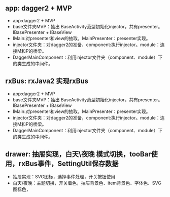 
## app: dagger2 + MVP
- app:dagger2 + MVP
- base文件夹MVP：抽出 BaseActivity范型初始化injector，共有presenter。IBasePresenter + IBaseView
- IMain:对presenter和view的抽取。MainPresenter：presenter实现。
- injector文件夹：对dagger2的准备，component:执行injector。module：连接M和P的桥梁。
- DaggerMainComponent：利用injector文件夹（component、module）下的类生成的中间件。

## rxBus: rxJava2 实现rxBus 
- app:dagger2 + MVP
- base文件夹MVP：抽出 BaseActivity范型初始化injector，共有presenter。IBasePresenter + IBaseView
- IMain:对presenter和view的抽取。MainPresenter：presenter实现。
- injector文件夹：对dagger2的准备，component:执行injector。module：连接M和P的桥梁。
- DaggerMainComponent：利用injector文件夹（component、module）下的类生成的中间件。

## drawer: 抽屉实现，白天\夜晚 模式切换，tooBar使用，rxBus事件，SettingUtil保存数据
- 抽屉实现：SVG图标，选择事件处理，开关按钮使用
- 白天\夜晚：主题切换，开关着色，抽屉背景色、item背景色、字体色、SVG图标色，
